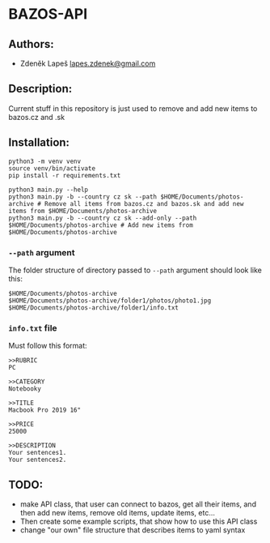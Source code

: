 # BAZOS-API

## Authors:

- Zdeněk Lapeš <lapes.zdenek@gmail.com>

## Description:

Current stuff in this repository is just used to remove and add new items to bazos.cz and .sk

## Installation:

```shell
python3 -m venv venv
source venv/bin/activate
pip install -r requirements.txt
```

```shell
python3 main.py --help
python3 main.py -b --country cz sk --path $HOME/Documents/photos-archive # Remove all items from bazos.cz and bazos.sk and add new items from $HOME/Documents/photos-archive
python3 main.py -b --country cz sk --add-only --path $HOME/Documents/photos-archive # Add new items from $HOME/Documents/photos-archive
```

### `--path` argument

The folder structure of directory passed to `--path` argument should look like this:

```shell
$HOME/Documents/photos-archive
$HOME/Documents/photos-archive/folder1/photos/photo1.jpg
$HOME/Documents/photos-archive/folder1/info.txt
```

### `info.txt` file

Must follow this format:

```shell
>>RUBRIC
PC

>>CATEGORY
Notebooky

>>TITLE
Macbook Pro 2019 16"

>>PRICE
25000

>>DESCRIPTION
Your sentences1.
Your sentences2.
```

## TODO:

- make API class, that user can connect to bazos, get all their items, and then add new items, remove old items,
  update items, etc...
- Then create some example scripts, that show how to use this API class
- change "our own" file structure that describes items to yaml syntax
